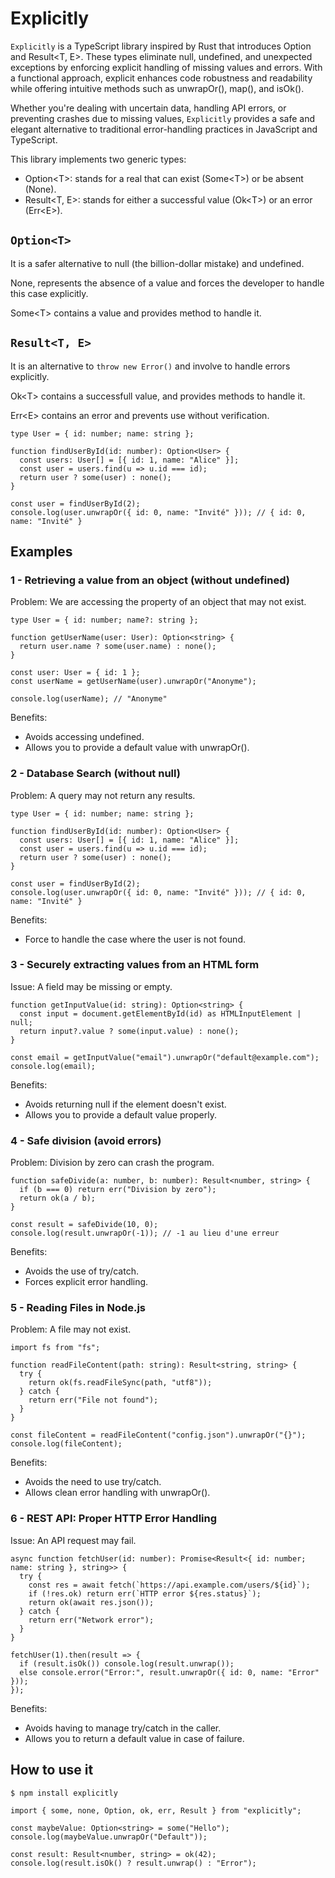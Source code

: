 # Explicitly

`Explicitly` is a TypeScript library inspired by Rust that introduces Option<T> and Result<T, E>. These types eliminate null, undefined, and unexpected exceptions by enforcing explicit handling of missing values and errors. With a functional approach, explicit enhances code robustness and readability while offering intuitive methods such as unwrapOr(), map(), and isOk().

Whether you're dealing with uncertain data, handling API errors, or preventing crashes due to missing values, `Explicitly` provides a safe and elegant alternative to traditional error-handling practices in JavaScript and TypeScript.

This library implements two generic types:
- Option\<T>: stands for a real that can exist (Some\<T>) or be absent (None).
- Result<T, E>: stands for either a successful value (Ok\<T>) or an error (Err\<E>).

## `Option<T>`

It is a safer alternative to null (the billion-dollar mistake) and undefined.

None, represents the absence of a value and forces the developer to handle this case explicitly.

Some\<T> contains a value and provides method to handle it.


## `Result<T, E>`

It is an alternative to `throw new Error()` and involve to handle errors explicitly.

Ok\<T> contains a successfull value, and provides methods to handle it.

Err\<E> contains an error and prevents use without verification.

```
type User = { id: number; name: string };

function findUserById(id: number): Option<User> {
  const users: User[] = [{ id: 1, name: "Alice" }];
  const user = users.find(u => u.id === id);
  return user ? some(user) : none();
}

const user = findUserById(2);
console.log(user.unwrapOr({ id: 0, name: "Invité" })); // { id: 0, name: "Invité" }

```

## Examples

### 1 - Retrieving a value from an object (without undefined)

Problem: We are accessing the property of an object that may not exist.

```
type User = { id: number; name?: string };

function getUserName(user: User): Option<string> {
  return user.name ? some(user.name) : none();
}

const user: User = { id: 1 };
const userName = getUserName(user).unwrapOr("Anonyme");

console.log(userName); // "Anonyme"

```
Benefits:
- Avoids accessing undefined.
- Allows you to provide a default value with unwrapOr().

### 2 - Database Search (without null)

Problem: A query may not return any results.

```
type User = { id: number; name: string };

function findUserById(id: number): Option<User> {
  const users: User[] = [{ id: 1, name: "Alice" }];
  const user = users.find(u => u.id === id);
  return user ? some(user) : none();
}

const user = findUserById(2);
console.log(user.unwrapOr({ id: 0, name: "Invité" })); // { id: 0, name: "Invité" }

```
Benefits:
- Force to handle the case where the user is not found.

### 3 - Securely extracting values ​​from an HTML form

Issue: A field may be missing or empty.

```
function getInputValue(id: string): Option<string> {
  const input = document.getElementById(id) as HTMLInputElement | null;
  return input?.value ? some(input.value) : none();
}

const email = getInputValue("email").unwrapOr("default@example.com");
console.log(email);

```
Benefits:
- Avoids returning null if the element doesn't exist.
- Allows you to provide a default value properly.

### 4 - Safe division (avoid errors)

Problem: Division by zero can crash the program.

```
function safeDivide(a: number, b: number): Result<number, string> {
  if (b === 0) return err("Division by zero");
  return ok(a / b);
}

const result = safeDivide(10, 0);
console.log(result.unwrapOr(-1)); // -1 au lieu d'une erreur

```
Benefits:
- Avoids the use of try/catch.
- Forces explicit error handling.

### 5 - Reading Files in Node.js

Problem: A file may not exist.

```
import fs from "fs";

function readFileContent(path: string): Result<string, string> {
  try {
    return ok(fs.readFileSync(path, "utf8"));
  } catch {
    return err("File not found");
  }
}

const fileContent = readFileContent("config.json").unwrapOr("{}");
console.log(fileContent);

```
Benefits:
- Avoids the need to use try/catch.
- Allows clean error handling with unwrapOr().

### 6 - REST API: Proper HTTP Error Handling

Issue: An API request may fail.

```
async function fetchUser(id: number): Promise<Result<{ id: number; name: string }, string>> {
  try {
    const res = await fetch(`https://api.example.com/users/${id}`);
    if (!res.ok) return err(`HTTP error ${res.status}`);
    return ok(await res.json());
  } catch {
    return err("Network error");
  }
}

fetchUser(1).then(result => {
  if (result.isOk()) console.log(result.unwrap());
  else console.error("Error:", result.unwrapOr({ id: 0, name: "Error" }));
});

```
Benefits:
- Avoids having to manage try/catch in the caller.
- Allows you to return a default value in case of failure.

## How to use it

`$ npm install explicitly`

```
import { some, none, Option, ok, err, Result } from "explicitly";

const maybeValue: Option<string> = some("Hello");
console.log(maybeValue.unwrapOr("Default"));

const result: Result<number, string> = ok(42);
console.log(result.isOk() ? result.unwrap() : "Error");

```